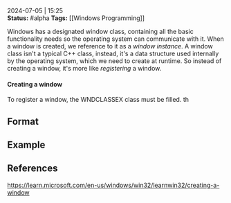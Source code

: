 2024-07-05 | 15:25  
**Status:** #alpha
**Tags:** [[Windows Programming]]

Windows has a designated window class, containing all the basic functionality needs so the operating system can communicate with it. When a window is created, we reference to it as a *window instance*. A window class isn't a typical C++ class, instead, it's a data structure used internally by the operating system, which we need to create at runtime. So instead of creating a window, it's more like *registering* a window.

#### Creating a window
To register a window, the WNDCLASSEX class must be filled. th 

## Format


## Example


## References
https://learn.microsoft.com/en-us/windows/win32/learnwin32/creating-a-window
